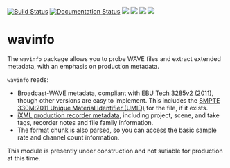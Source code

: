 [![Build Status](https://travis-ci.com/iluvcapra/wavinfo.svg?branch=master)](https://travis-ci.com/iluvcapra/wavinfo)
[![Documentation Status](https://readthedocs.org/projects/wavinfo/badge/?version=latest)](https://wavinfo.readthedocs.io/en/latest/?badge=latest) ![](https://img.shields.io/github/license/iluvcapra/wavinfo.svg) ![](https://img.shields.io/pypi/pyversions/wavinfo.svg) [![](https://img.shields.io/pypi/v/wavinfo.svg)](https://pypi.org/project/wavinfo/) ![](https://img.shields.io/pypi/wheel/wavinfo.svg)


# wavinfo

The `wavinfo` package allows you to probe WAVE files and extract extended metadata, with an emphasis on 
production metadata. 

`wavinfo` reads:

* Broadcast-WAVE metadata, compliant with [EBU Tech 3285v2 (2011)][ebu], though other versions are easy to implement. This includes the [SMPTE 330M:2011 Unique Material Identifier (UMID)][smpte_330m2011] for the file, if it exists. 
* [iXML production recorder metadata][ixml], including project, scene, and take tags, recorder notes and file family information.
* The format chunk is also parsed, so you can access the basic sample rate and channel count information.

This module is presently under construction and not sutiable for production at this time.

[ebu]:https://tech.ebu.ch/docs/tech/tech3285.pdf
[smpte_330m2011]:http://standards.smpte.org/content/978-1-61482-678-1/st-330-2011/SEC1.abstract
[ixml]:http://www.ixml.info
